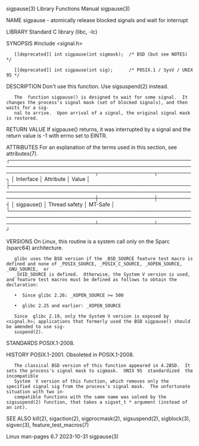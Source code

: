 sigpause(3)							   Library Functions Manual							   sigpause(3)

NAME
       sigpause - atomically release blocked signals and wait for interrupt

LIBRARY
       Standard C library (libc, -lc)

SYNOPSIS
       #include <signal.h>

       [[deprecated]] int sigpause(int sigmask);  /* BSD (but see NOTES) */

       [[deprecated]] int sigpause(int sig);	  /* POSIX.1 / SysV / UNIX 95 */

DESCRIPTION
       Don't use this function.	 Use sigsuspend(2) instead.

       The  function sigpause() is designed to wait for some signal.  It changes the process's signal mask (set of blocked signals), and then waits for a sig‐
       nal to arrive.  Upon arrival of a signal, the original signal mask is restored.

RETURN VALUE
       If sigpause() returns, it was interrupted by a signal and the return value is -1 with errno set to EINTR.

ATTRIBUTES
       For an explanation of the terms used in this section, see attributes(7).
       ┌───────────────────────────────────────────────────────────────────────────────────────────────────────────────────────────┬───────────────┬─────────┐
       │ Interface														   │ Attribute	   │ Value   │
       ├───────────────────────────────────────────────────────────────────────────────────────────────────────────────────────────┼───────────────┼─────────┤
       │ sigpause()														   │ Thread safety │ MT-Safe │
       └───────────────────────────────────────────────────────────────────────────────────────────────────────────────────────────┴───────────────┴─────────┘

VERSIONS
       On Linux, this routine is a system call only on the Sparc (sparc64) architecture.

       glibc uses the BSD version if the _BSD_SOURCE feature test macro is defined and none of _POSIX_SOURCE, _POSIX_C_SOURCE, _XOPEN_SOURCE, _GNU_SOURCE,  or
       _SVID_SOURCE is defined.	 Otherwise, the System V version is used, and feature test macros must be defined as follows to obtain the declaration:

       •  Since glibc 2.26: _XOPEN_SOURCE >= 500

       •  glibc 2.25 and earlier: _XOPEN_SOURCE

       Since  glibc 2.19, only the System V version is exposed by <signal.h>; applications that formerly used the BSD sigpause() should be amended to use sig‐
       suspend(2).

STANDARDS
       POSIX.1-2008.

HISTORY
       POSIX.1-2001.  Obsoleted in POSIX.1-2008.

       The classical BSD version of this function appeared in 4.2BSD.  It sets the process's signal mask to sigmask.  UNIX 95  standardized  the  incompatible
       System  V version of this function, which removes only the specified signal sig from the process's signal mask.	The unfortunate situation with two in‐
       compatible functions with the same name was solved by the sigsuspend(2) function, that takes a sigset_t * argument (instead of an int).

SEE ALSO
       kill(2), sigaction(2), sigprocmask(2), sigsuspend(2), sigblock(3), sigvec(3), feature_test_macros(7)

Linux man-pages 6.7							  2023-10-31								   sigpause(3)
